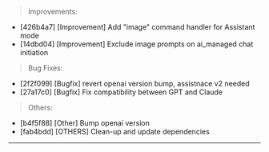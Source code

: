 > Improvements:
- [426b4a7] [Improvement] Add "image" command handler for Assistant mode
- [14dbd04] [Improvement] Exclude image prompts on ai_managed chat initiation

> Bug Fixes:
- [2f2f099] [Bugfix] revert openai version bump, assistnace v2 needed
- [27a17c0] [Bugfix] Fix compatibility between GPT and Claude

> Others:
- [b4f5f88] [Other] Bump openai version
- [fab4bdd] [OTHERS] Clean-up and update dependencies


---

